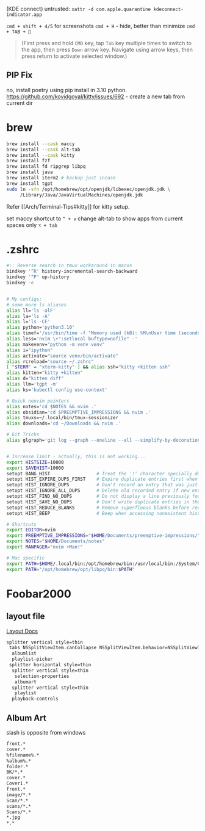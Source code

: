 (KDE connect) untrusted: `xattr -d com.apple.quarantine kdeconnect-indicator.app`

`cmd + shift + 4/5` for screenshots
`cmd + H` - hide, better than minimize
`cmd + TAB + 🔽`

> (First press and hold `CMD` key, tap `Tab` key multiple times to switch to the app, then press `Down` arrow key. Navigate using arrow keys, then press return to activate selected window.)

## PIP Fix

no, install poetry using pip install in 3.10 python.
https://github.com/kovidgoyal/kitty/issues/692 - create a new tab from current dir

# brew

```bash
brew install --cask maccy
brew install --cask alt-tab
brew install --cask kitty
brew install fzf
brew install fd ripgrep libpq
brew install java
brew install iterm2 # backup just incase
brew install tgpt
sudo ln -sfn /opt/homebrew/opt/openjdk/libexec/openjdk.jdk \
     /Library/Java/JavaVirtualMachines/openjdk.jdk
```

Refer [[Arch/Terminal-Tips#kitty]] for kitty setup.

set maccy shortcut to `^ + v`
change alt-tab to show apps from current spaces only `⌥ + tab`

# .zshrc

```sh
#:: Reverse search in tmux workaround in macos
bindkey '^R' history-incremental-search-backward
bindkey '^P' up-history
bindkey -e


# My configs:
# some more ls aliases
alias ll='ls -alF'
alias la='ls -A'
alias l='ls -CF'
alias python='python3.10'
alias timef='/usr/bin/time -f "Memory used (kB): %M\nUser time (seconds): %U"'
alias less='nvim \+":setlocal buftype=nofile" -'
alias makevenv="python -m venv venv"
alias i="ipython"
alias activate="source venv/bin/activate"
alias rcreload="source ~/.zshrc"
[ "$TERM" = "xterm-kitty" ] && alias ssh="kitty +kitten ssh"
alias kitten="kitty +kitten"
alias d="kitten diff"
alias llm='tgpt -m'
alias ks='kubectl config use-context'

# Quick neovim pointers
alias notes='cd $NOTES && nvim .'
alias obsidian='cd $PREEMPTIVE_IMPRESSIONS && nvim .'
alias tmuxs=~/.local/bin/tmux-sessionizer
alias downloads='cd ~/Downloads && nvim .'

# Git Tricks
alias glgraph='git log --graph --oneline --all --simplify-by-decoration'


# Increase limit - actually, this is not working...
export HISTSIZE=10000
export SAVEHIST=10000
setopt BANG_HIST                 # Treat the '!' character specially during expansion.
setopt HIST_EXPIRE_DUPS_FIRST    # Expire duplicate entries first when trimming history.
setopt HIST_IGNORE_DUPS          # Don't record an entry that was just recorded again.
setopt HIST_IGNORE_ALL_DUPS      # Delete old recorded entry if new entry is a duplicate.
setopt HIST_FIND_NO_DUPS         # Do not display a line previously found.
setopt HIST_SAVE_NO_DUPS         # Don't write duplicate entries in the history file.
setopt HIST_REDUCE_BLANKS        # Remove superfluous blanks before recording entry.
setopt HIST_BEEP                 # Beep when accessing nonexistent history.

# Shortcuts
export EDITOR=nvim
export PREEMPTIVE_IMPRESSIONS="$HOME/Documents/preemptive-impressions/"
export NOTES="$HOME/Documents/notes"
export MANPAGER="nvim +Man!"

# Mac specific
export PATH=$HOME/.local/bin:/opt/homebrew/bin:/usr/local/bin:/System/Cryptexes/App/usr/bin:/usr/bin:/bin:/usr/sbin:/sbin:/var/run/com.apple.security.cryptexd/codex.system/bootstrap/usr/local/bin:/var/run/com.apple.security.cryptexd/codex.system/bootstrap/usr/bin:/var/run/com.apple.security.cryptexd/codex.system/bootstrap/usr/appleinternal/bin
export PATH="/opt/homebrew/opt/libpq/bin:$PATH"
```

# Foobar2000

## layout file

[Layout Docs](https://wiki.hydrogenaud.io/index.php?title=Foobar2000:Mac:Layout)

```sh
splitter vertical style=thin
 tabs NSSplitViewItem.canCollapse NSSplitViewItem.behavior=NSSplitViewItemBehaviorSidebar
  albumlist
  playlist-picker
 splitter horizontal style=thin
  splitter vertical style=thin
   selection-properties
   albumart
  splitter vertical style=thin
   playlist
  playback-controls
```

## Album Art

slash is opposite from windows

```sh
front.*
cover.*
%filename%.*
%album%.*
folder.*
BK/*.*
cover.*
Cover1.*
front.*
image/*.*
Scan/*.*
scans/*.*
Scans/*.*
*.jpg
*.*
```

